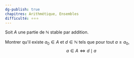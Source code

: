 ```yaml
---
dg-publish: true
chapitres: Arithmétique, Ensembles
difficulté: ⭐⭐⭐
---
```


Soit $A$ une partie de $\mathbb{N}$ stable par addition.

Montrer qu'il existe $a_{0} \in A$ et $d\in \mathbb{N}$ tels que pour tout $a\geq a_{0}$,
$$
a \in A  \iff d\mid a
$$

